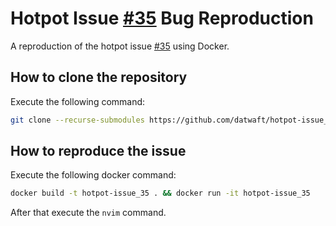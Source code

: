 # Hotpot Issue [#35](https://github.com/rktjmp/hotpot.nvim/issues/35) Bug Reproduction

A reproduction of the hotpot issue [#35](https://github.com/rktjmp/hotpot.nvim/issues/35) using Docker.

## How to clone the repository

Execute the following command:

```sh
git clone --recurse-submodules https://github.com/datwaft/hotpot-issue_35 --branch change-order
```

## How to reproduce the issue

Execute the following docker command:

```sh
docker build -t hotpot-issue_35 . && docker run -it hotpot-issue_35
```

After that execute the `nvim` command.
